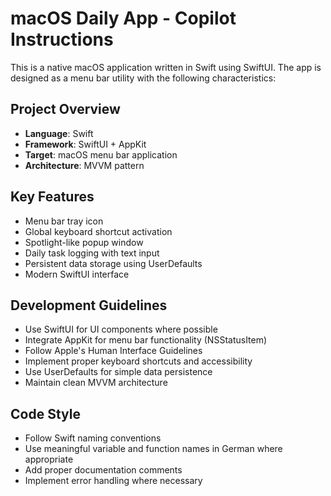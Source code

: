 <!-- Use this file to provide workspace-specific custom instructions to Copilot. For more details, visit https://code.visualstudio.com/docs/copilot/copilot-customization#_use-a-githubcopilotinstructionsmd-file -->

# macOS Daily App - Copilot Instructions

This is a native macOS application written in Swift using SwiftUI. The app is designed as a menu bar utility with the following characteristics:

## Project Overview
- **Language**: Swift
- **Framework**: SwiftUI + AppKit
- **Target**: macOS menu bar application
- **Architecture**: MVVM pattern

## Key Features
- Menu bar tray icon
- Global keyboard shortcut activation
- Spotlight-like popup window
- Daily task logging with text input
- Persistent data storage using UserDefaults
- Modern SwiftUI interface

## Development Guidelines
- Use SwiftUI for UI components where possible
- Integrate AppKit for menu bar functionality (NSStatusItem)
- Follow Apple's Human Interface Guidelines
- Implement proper keyboard shortcuts and accessibility
- Use UserDefaults for simple data persistence
- Maintain clean MVVM architecture

## Code Style
- Follow Swift naming conventions
- Use meaningful variable and function names in German where appropriate
- Add proper documentation comments
- Implement error handling where necessary

